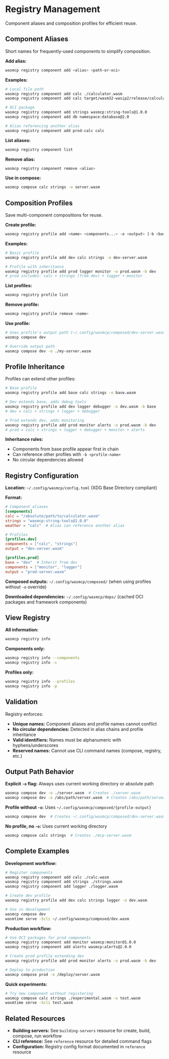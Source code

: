 # Registry Management

Component aliases and composition profiles for efficient reuse.

## Component Aliases

Short names for frequently-used components to simplify composition.

**Add alias:**
```bash
wasmcp registry component add <alias> <path-or-oci>
```

**Examples:**
```bash
# Local file path
wasmcp registry component add calc ./calculator.wasm
wasmcp registry component add calc target/wasm32-wasip2/release/calculator.wasm

# OCI package
wasmcp registry component add strings wasmcp:string-tools@1.0.0
wasmcp registry component add db namespace:database@2.0

# Alias referencing another alias
wasmcp registry component add prod-calc calc
```

**List aliases:**
```bash
wasmcp registry component list
```

**Remove alias:**
```bash
wasmcp registry component remove <alias>
```

**Use in compose:**
```bash
wasmcp compose calc strings -o server.wasm
```

## Composition Profiles

Save multi-component compositions for reuse.

**Create profile:**
```bash
wasmcp registry profile add <name> <components...> -o <output> [-b <base-profile>]
```

**Examples:**
```bash
# Basic profile
wasmcp registry profile add dev calc strings -o dev-server.wasm

# Profile with inheritance
wasmcp registry profile add prod logger monitor -o prod.wasm -b dev
# prod includes: calc + strings (from dev) + logger + monitor
```

**List profiles:**
```bash
wasmcp registry profile list
```

**Remove profile:**
```bash
wasmcp registry profile remove <name>
```

**Use profile:**
```bash
# Uses profile's output path (~/.config/wasmcp/composed/dev-server.wasm)
wasmcp compose dev

# Override output path
wasmcp compose dev -o ./my-server.wasm
```

## Profile Inheritance

Profiles can extend other profiles:

```bash
# Base profile
wasmcp registry profile add base calc strings -o base.wasm

# Dev extends base, adds debug tools
wasmcp registry profile add dev logger debugger -o dev.wasm -b base
# dev = calc + strings + logger + debugger

# Prod extends dev, adds monitoring
wasmcp registry profile add prod monitor alerts -o prod.wasm -b dev
# prod = calc + strings + logger + debugger + monitor + alerts
```

**Inheritance rules:**
- Components from base profile appear first in chain
- Can reference other profiles with `-b <profile-name>`
- No circular dependencies allowed

## Registry Configuration

**Location:** `~/.config/wasmcp/config.toml` (XDG Base Directory compliant)

**Format:**
```toml
# Component aliases
[components]
calc = "/absolute/path/to/calculator.wasm"
strings = "wasmcp:string-tools@1.0.0"
weather = "calc"  # Alias can reference another alias

# Profiles
[profiles.dev]
components = ["calc", "strings"]
output = "dev-server.wasm"

[profiles.prod]
base = "dev"  # Inherit from dev
components = ["monitor", "logger"]
output = "prod-server.wasm"
```

**Composed outputs:** `~/.config/wasmcp/composed/` (when using profiles without `-o` override)

**Downloaded dependencies:** `~/.config/wasmcp/deps/` (cached OCI packages and framework components)

## View Registry

**All information:**
```bash
wasmcp registry info
```

**Components only:**
```bash
wasmcp registry info --components
wasmcp registry info -c
```

**Profiles only:**
```bash
wasmcp registry info --profiles
wasmcp registry info -p
```

## Validation

Registry enforces:
- **Unique names:** Component aliases and profile names cannot conflict
- **No circular dependencies:** Detected in alias chains and profile inheritance
- **Valid identifiers:** Names must be alphanumeric with hyphens/underscores
- **Reserved names:** Cannot use CLI command names (compose, registry, etc.)

## Output Path Behavior

**Explicit `-o` flag:** Always uses current working directory or absolute path
```bash
wasmcp compose dev -o ./server.wasm  # Creates ./server.wasm
wasmcp compose dev -o /abs/path/server.wasm  # Creates /abs/path/server.wasm
```

**Profile without `-o`:** Uses `~/.config/wasmcp/composed/{profile-output}`
```bash
wasmcp compose dev  # Creates ~/.config/wasmcp/composed/dev-server.wasm
```

**No profile, no `-o`:** Uses current working directory
```bash
wasmcp compose calc strings  # Creates ./mcp-server.wasm
```

## Complete Examples

**Development workflow:**
```bash
# Register components
wasmcp registry component add calc ./calc.wasm
wasmcp registry component add strings ./strings.wasm
wasmcp registry component add logger ./logger.wasm

# Create dev profile
wasmcp registry profile add dev calc strings logger -o dev.wasm

# Use in development
wasmcp compose dev
wasmtime serve -Scli ~/.config/wasmcp/composed/dev.wasm
```

**Production workflow:**
```bash
# Use OCI packages for prod components
wasmcp registry component add monitor wasmcp:monitor@1.0.0
wasmcp registry component add alerts wasmcp:alerts@2.0.0

# Create prod profile extending dev
wasmcp registry profile add prod monitor alerts -o prod.wasm -b dev

# Deploy to production
wasmcp compose prod -o /deploy/server.wasm
```

**Quick experiments:**
```bash
# Try new component without registering
wasmcp compose calc strings ./experimental.wasm -o test.wasm
wasmtime serve -Scli test.wasm
```

## Related Resources

- **Building servers:** See `building-servers` resource for create, build, compose, run workflow
- **CLI reference:** See `reference` resource for detailed command flags
- **Configuration:** Registry config format documented in `reference` resource
